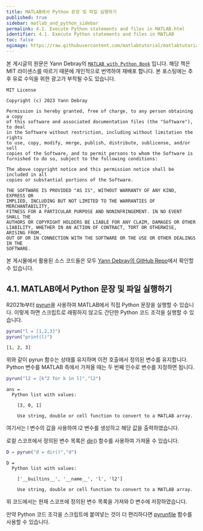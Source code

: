 ```yaml
---
title: MATLAB에서 Python 문장 및 파일 실행하기
published: true
sidebar: matlab_and_python_sidebar
permalink: 4.1. Execute Python statements and files in MATLAB.html
identifier: 4.1. Execute Python statements and files in MATLAB
toc: false
ogimage: https://raw.githubusercontent.com/matlabtutorial/matlabtutorial.github.io/main/images/MATLAB_with_Python_Book/ogimage.jpg
---
```


본 게시글의 원문은 Yann Debray의 [`MATLAB with Python Book`](https://github.com/yanndebray/matlab-with-python-book) 입니다. 해당 책은 MIT 라이센스를 따르기 때문에 개인적으로 번역하여 재배포 합니다. 본 포스팅에는 추후 유료 수익을 위한 광고가 부착될 수도 있습니다.

    MIT License

    Copyright (c) 2023 Yann Debray

    Permission is hereby granted, free of charge, to any person obtaining a copy
    of this software and associated documentation files (the "Software"), to deal
    in the Software without restriction, including without limitation the rights
    to use, copy, modify, merge, publish, distribute, sublicense, and/or sell
    copies of the Software, and to permit persons to whom the Software is
    furnished to do so, subject to the following conditions:

    The above copyright notice and this permission notice shall be included in all
    copies or substantial portions of the Software.

    THE SOFTWARE IS PROVIDED "AS IS", WITHOUT WARRANTY OF ANY KIND, EXPRESS OR
    IMPLIED, INCLUDING BUT NOT LIMITED TO THE WARRANTIES OF MERCHANTABILITY,
    FITNESS FOR A PARTICULAR PURPOSE AND NONINFRINGEMENT. IN NO EVENT SHALL THE
    AUTHORS OR COPYRIGHT HOLDERS BE LIABLE FOR ANY CLAIM, DAMAGES OR OTHER
    LIABILITY, WHETHER IN AN ACTION OF CONTRACT, TORT OR OTHERWISE, ARISING FROM,
    OUT OF OR IN CONNECTION WITH THE SOFTWARE OR THE USE OR OTHER DEALINGS IN THE
    SOFTWARE.

본 게시물에서 활용된 소스 코드들은 모두 [Yann Debray의 GitHub Repo](https://github.com/yanndebray/matlab-with-python-book)에서 확인할 수 있습니다.

## 4.1. MATLAB에서 Python 문장 및 파일 실행하기

R2021b부터 [pyrun](https://www.mathworks.com/help/matlab/ref/pyrun.html)을 사용하여 MATLAB에서 직접 Python 문장을 실행할 수 있습니다. 이렇게 하면 스크립트로 래핑하지 않고도 간단한 Python 코드 조각을 실행할 수 있습니다.

```matlab
pyrun("l = [1,2,3]")
pyrun("print(l)")
```

```text:Output
[1, 2, 3]
```

위와 같이 pyrun 함수는 상태를 유지하며 이전 호출에서 정의된 변수를 유지합니다. Python 변수를 MATLAB 측에서 가져올 때는 두 번째 인수로 변수를 지정하면 됩니다.

```matlab
pyrun("l2 = [k^2 for k in l]","l2")
```

```text:Output
ans = 
  Python list with values:

    [3, 0, 1]

    Use string, double or cell function to convert to a MATLAB array.
```

여기서는 l 변수의 값을 사용하여 l2 변수를 생성하고 해당 값을 출력하였습니다.

로컬 스코프에서 정의된 변수 목록은 [dir](https://docs.python.org/3/library/functions.html#dir)() 함수를 사용하여 가져올 수 있습니다.

```matlab
D = pyrun("d = dir()","d")
```

```text:Output
D = 
  Python list with values:

    ['__builtins__', '__name__', 'l', 'l2']

    Use string, double or cell function to convert to a MATLAB array.
```

위 코드에서는 현재 스코프에 정의된 변수 목록을 가져와 D 변수에 저장하였습니다.

만약 Python 코드 조각을 스크립트에 붙여넣는 것이 더 편리하다면 [pyrunfile](https://www.mathworks.com/help/matlab/ref/pyrunfile.html) 함수를 사용할 수 있습니다.
